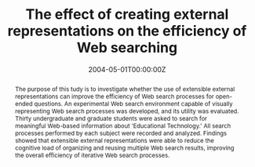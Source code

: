 ---
abstract: "The purpose of this tudy is to investigate whether the use of extensible external representations can improve the efficiency of Web search processes for open-ended questions. An experimental Web search environment capable of visually representing Web search processes was developed, and its utility was evaluated. Thirty undergraduate and graduate students were asked to search for meaningful Web-based information about 'Educational Technology.' All search processes performed by each subject were recorded and analyzed. Findings showed that extensible external representations were able to reduce the cognitive load of organizing and reusing multiple Web search results, improving the overall efficiency of iterative Web search processes."
authors: 
- admin
date: "2004-05-01T00:00:00Z"
doi: https://doi.org/10.1080/10494820512331383439
featured: false
projects: []
publication: 'Interactive Learning Environments'
publication_short: ""
publication_types:
- "2"
publishDate: "2004-05-01T00:00:00Z"
tags:
- Information visualization
- Web search
- Open-ended problem
- Log file analysis
- Educational Data Mining (EDM)
title: "The effect of creating external representations on the efficiency of Web searching"
---